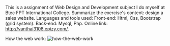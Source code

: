 This is a assignment of Web Design and Development subject I do myself at Btec FPT International College.
Summarize the exercise's content: design a sales website.
Languages and tools used:
Front-end: Html, Css, Bootstrap (grid system).
Back-end: Mysql, Php.
Online link: http://vanthai3108.epizy.com/.

How the web work:
![how-the-web-work](https://github.com/vanthai3108/Sales-website---Btec-Assignment---/blob/master/images/how-the-web-work.png)
